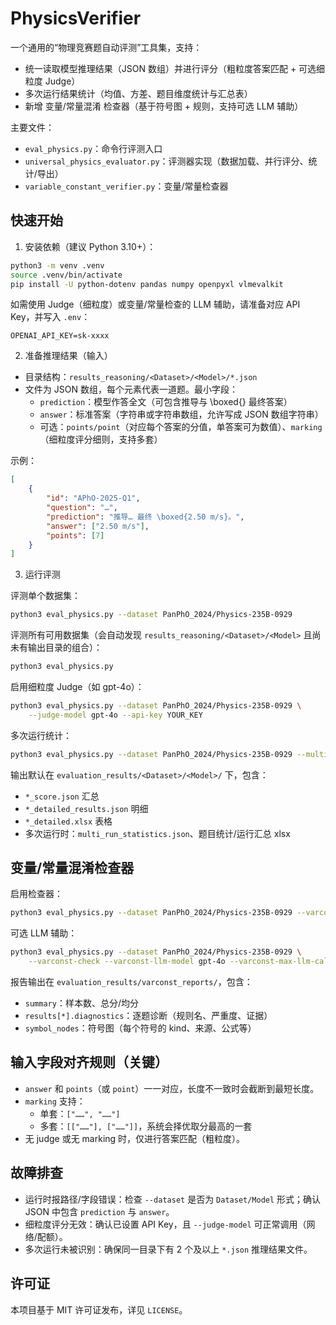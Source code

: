 # PhysicsVerifier

一个通用的“物理竞赛题自动评测”工具集，支持：
- 统一读取模型推理结果（JSON 数组）并进行评分（粗粒度答案匹配 + 可选细粒度 Judge）
- 多次运行结果统计（均值、方差、题目维度统计与汇总表）
- 新增 变量/常量混淆 检查器（基于符号图 + 规则，支持可选 LLM 辅助）

主要文件：
- `eval_physics.py`：命令行评测入口
- `universal_physics_evaluator.py`：评测器实现（数据加载、并行评分、统计/导出）
- `variable_constant_verifier.py`：变量/常量检查器

## 快速开始

1) 安装依赖（建议 Python 3.10+）：

```bash
python3 -m venv .venv
source .venv/bin/activate
pip install -U python-dotenv pandas numpy openpyxl vlmevalkit
```

如需使用 Judge（细粒度）或变量/常量检查的 LLM 辅助，请准备对应 API Key，并写入 `.env`：

```
OPENAI_API_KEY=sk-xxxx
```

2) 准备推理结果（输入）

- 目录结构：`results_reasoning/<Dataset>/<Model>/*.json`
- 文件为 JSON 数组，每个元素代表一道题。最小字段：
	- `prediction`：模型作答全文（可包含推导与 \boxed{} 最终答案）
	- `answer`：标准答案（字符串或字符串数组，允许写成 JSON 数组字符串）
	- 可选：`points/point`（对应每个答案的分值，单答案可为数值）、`marking`（细粒度评分细则，支持多套）

示例：

```json
[
	{
		"id": "APhO-2025-Q1",
		"question": "…",
		"prediction": "推导… 最终 \boxed{2.50 m/s}。",
		"answer": ["2.50 m/s"],
		"points": [7]
	}
]
```

3) 运行评测

评测单个数据集：

```bash
python3 eval_physics.py --dataset PanPhO_2024/Physics-235B-0929
```

评测所有可用数据集（会自动发现 `results_reasoning/<Dataset>/<Model>` 且尚未有输出目录的组合）：

```bash
python3 eval_physics.py
```

启用细粒度 Judge（如 gpt-4o）：

```bash
python3 eval_physics.py --dataset PanPhO_2024/Physics-235B-0929 \
	--judge-model gpt-4o --api-key YOUR_KEY
```

多次运行统计：

```bash
python3 eval_physics.py --dataset PanPhO_2024/Physics-235B-0929 --multi-runs
```

输出默认在 `evaluation_results/<Dataset>/<Model>/` 下，包含：
- `*_score.json` 汇总
- `*_detailed_results.json` 明细
- `*_detailed.xlsx` 表格
- 多次运行时：`multi_run_statistics.json`、题目统计/运行汇总 xlsx

## 变量/常量混淆检查器

启用检查器：

```bash
python3 eval_physics.py --dataset PanPhO_2024/Physics-235B-0929 --varconst-check
```

可选 LLM 辅助：

```bash
python3 eval_physics.py --dataset PanPhO_2024/Physics-235B-0929 \
	--varconst-check --varconst-llm-model gpt-4o --varconst-max-llm-calls 5 --api-key YOUR_KEY
```

报告输出在 `evaluation_results/varconst_reports/`，包含：
- `summary`：样本数、总分/均分
- `results[*].diagnostics`：逐题诊断（规则名、严重度、证据）
- `symbol_nodes`：符号图（每个符号的 kind、来源、公式等）

## 输入字段对齐规则（关键）

- `answer` 和 `points`（或 `point`）一一对应，长度不一致时会截断到最短长度。
- `marking` 支持：
	- 单套：`["……", "……"]`
	- 多套：`[["……"], ["……"]]`，系统会择优取分最高的一套
- 无 judge 或无 marking 时，仅进行答案匹配（粗粒度）。

## 故障排查

- 运行时报路径/字段错误：检查 `--dataset` 是否为 `Dataset/Model` 形式；确认 JSON 中包含 `prediction` 与 `answer`。
- 细粒度评分无效：确认已设置 API Key，且 `--judge-model` 可正常调用（网络/配额）。
- 多次运行未被识别：确保同一目录下有 2 个及以上 `*.json` 推理结果文件。

## 许可证

本项目基于 MIT 许可证发布，详见 `LICENSE`。